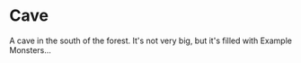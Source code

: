 Cave
====

A cave in the south of the forest. It's not very big, but it's filled with
Example Monsters...
